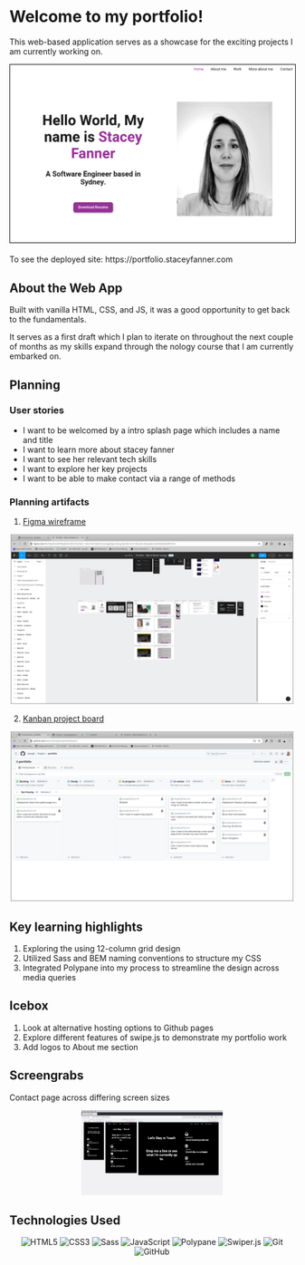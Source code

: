 # Welcome to my portfolio!

This web-based application serves as a showcase for the exciting projects I am currently working on.

<!-- <div align="center">

  <img src="./assets/images/mobile-homepage.png" alt="Homepage Screenshot">

</div> -->

<div align="center">

  <img src="./assets/images/desktop-homepage.png" alt="Homepage Screenshot" style="border: 1px solid black ">

</div>
 
 <br>
To see the deployed site: https://portfolio.staceyfanner.com

## About the Web App

Built with vanilla HTML, CSS, and JS, it was a good opportunity to get back to the fundamentals.

It serves as a first draft which I plan to iterate on throughout the next couple of months as my skills expand through the nology course that I am currently embarked on.

## Planning

### User stories

- I want to be welcomed by a intro splash page which includes a name and title
- I want to learn more about stacey fanner
- I want to see her relevant tech skills
- I want to explore her key projects
- I want to be able to make contact via a range of methods

### Planning artifacts

1. [Figma wireframe](<https://www.figma.com/file/5TgUXIooWHFEpJBoSCQFDr/Portfolio---Web-%26-Mobile-(nology)?type=design&node-id=0%3A1&mode=design&t=woVCtkQQ5AKWk7Y6-1>)

<div align="center">
 <img src="./assets/images/figma.png" title="Figma wireframe" width="500" height="300">
 </div>

2. [Kanban project board](https://github.com/users/staceyjf/projects/6/views/2)

<div align="center">
 <img src="./assets/images/project-board.png" title="Github Project board" width="500" height="300">
 </div>

## Key learning highlights

1. Exploring the using 12-column grid design
2. Utilized Sass and BEM naming conventions to structure my CSS
3. Integrated Polypane into my process to streamline the design across media queries

## Icebox

1. Look at alternative hosting options to Github pages
2. Explore different features of swipe.js to demonstrate my portfolio work
3. Add logos to About me section

## Screengrabs

Contact page across differing screen sizes

<div align="center">
<img src="./assets/images/polypane.png" title="Logon page" width="250" height="150"> 
</div>

<div align="left">

## Technologies Used

<div align="center">

![HTML5](https://img.shields.io/badge/-HTML5-05122A?style=flat&logo=html5)
![CSS3](https://img.shields.io/badge/-CSS3-05122A?style=flat&logo=css3)
![Sass](https://img.shields.io/badge/-Sass-05122A?style=flat&logo=sass)
![JavaScript](https://img.shields.io/badge/-JavaScript-05122A?style=flat&logo=javascript)
![Polypane](https://img.shields.io/badge/-Polypane-05122A?style=flat&logo=polypane)
![Swiper.js](https://img.shields.io/badge/-SwiperJS-05122A?style=flat&logo=swiperJS)
![Git](https://img.shields.io/badge/-Git-05122A?style=flat&logo=git)
![GitHub](https://img.shields.io/badge/-GitHub-05122A?style=flat&logo=github)

</div>

</div>
